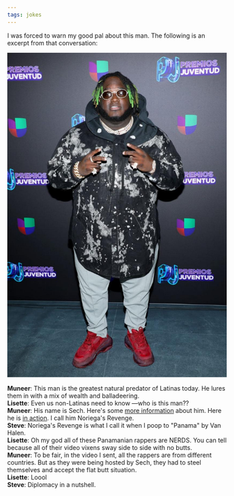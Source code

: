 ```yaml
---
tags: jokes
---
```


<p>I was forced to warn my good pal about this man. The following is an excerpt from that conversation:</p>

![crusadercat](https://raw.githubusercontent.com/muneer78/muneer78.github.io/master/images/sech.jpeg)

**Muneer**: This man is the greatest natural predator of Latinas today. He lures them in with a mix of wealth and balladeering.<br>
**Lisette**: Even us non-Latinas need to know —who is this man??<br>
**Muneer**: His name is Sech. Here's some <a href="https://en.m.wikipedia.org/wiki/Sech_(singer)">more information</a> about him. Here he is <a href="https://m.youtube.com/watch?v=5EdZ0-iEG2I">in action</a>. I call him Noriega's Revenge.<br>
**Steve**: Noriega's Revenge is what I call it when I poop to "Panama" by Van Halen.<br>
**Lisette**: Oh my god all of these Panamanian rappers are NERDS. You can tell because all of their video vixens sway side to side with no butts.<br>
**Muneer**: To be fair, in the video I sent, all the rappers are from different countries.&nbsp;But as they were being hosted by Sech, they had to steel themselves and accept the flat butt situation.<br>
**Lisette**: Loool<br>
**Steve**: Diplomacy in a nutshell.
